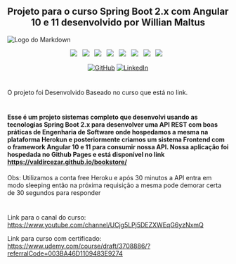 <div align="center">

## Projeto para o curso Spring Boot 2.x com Angular 10 e 11 desenvolvido por Willian Maltus

</div>

![Logo do Markdown](https://github.com/WillianMaltus/MyBookStore/blob/desenvolvimento/src/assets/img/Demo.gif?raw=true)

<p align="center">
<img src="https://img.shields.io/badge/HTML%20-%23F7DF1E.svg?&style=for-the-badge&color=E34F26" />&nbsp;&nbsp;
<img src="https://img.shields.io/badge/css%20-%23F7DF1E.svg?&style=for-the-badge&color=5BA8EE" />&nbsp;&nbsp;
<img src="https://img.shields.io/badge/JavaScript%20-%23F7DF1E.svg?&style=for-the-badge&color=F7DF1E" />&nbsp;&nbsp;
<img src="https://img.shields.io/badge/Angular%20-%23F7DF1E.svg?&style=for-the-badge&color=DD0031" />&nbsp;&nbsp;
<img src="https://img.shields.io/badge/Bootstrap%20-%23F7DF1E.svg?&style=for-the-badge&color=7044A3" />&nbsp;&nbsp;
<img src="https://img.shields.io/badge/Java%20-%23F7DF1E.svg?&style=for-the-badge&color=F7DF1E" />&nbsp;&nbsp;
<img src="https://img.shields.io/badge/Git flow%20-%23F7DF1E.svg?&style=for-the-badge&color=000" />&nbsp;&nbsp;
  <img src="https://img.shields.io/badge/Heroku %20-%23F7DF1E.svg?&style=for-the-badge&color=E34F26" />&nbsp;&nbsp;
</p>

<p align="center">
	<a href="https://github.com/WillianMaltus"><img src="https://img.icons8.com/bubbles/50/000000/github.png" alt="GitHub"/></a>
	<a href="https://www.linkedin.com/in/willian-maltus-400a44162/"><img src="https://img.icons8.com/bubbles/50/000000/linkedin.png" alt="LinkedIn"/></a>
</p>

#
O projeto foi Desenvolvido Baseado no curso que está no link.

#
#### Esse é um projeto sistemas completo que desenvolvi usando as tecnologias Spring Boot 2.x para desenvolver uma API REST com boas práticas de Engenharia de Software onde hospedamos a mesma na plataforma Herokun e posteriormente criamos um sistema Frontend com o framework Angular 10 e 11 para consumir nossa API. Nossa aplicação foi hospedada no Github Pages e está disponível no link https://valdircezar.github.io/bookstore/

Obs: Utilizamos a conta free Heroku e após 30 minutos a API entra em modo sleeping então na próxima requisição a mesma pode demorar certa de 30 segundos para responder
#

Link para o canal do curso: https://www.youtube.com/channel/UCjg5LPj5DEZXWEqG6yzNxmQ

Link para curso com certificado: https://www.udemy.com/course/draft/3708886/?referralCode=003BA46D1109483E9274

#
